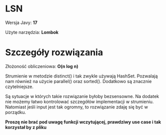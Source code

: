 # LSN

Wersja Javy: **17**

Użyte narzędzia: **Lombok**

# Szczegóły rozwiązania

Złożoność obliczeniowa: **O(n log n)**

Strumienie w metodzie distinct() i tak zwykle używają HashSet.
Pozwalają nam również na użycie parallel() oraz sorted().
Dodatkowo są znacznie czytelniejsze.

Są sytuacje w których takie rozwiązanie byłoby bezsensowne.
Na dodatek nie możemy łatwo kontrolować szczegółów implementacji w strumieniu.
Natomiast jeśli input jest tak ogromny, to rozwiązanie zdaję się być w porządku.

**Proszę nie brać pod uwagę funkcji wczytującej, prawdziwy use case i tak korzystał by z pliku** 

